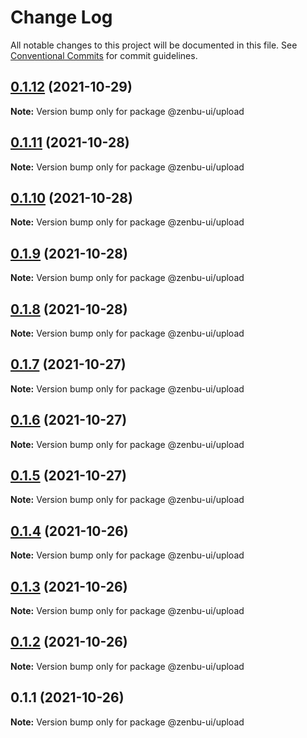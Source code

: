 # Change Log

All notable changes to this project will be documented in this file.
See [Conventional Commits](https://conventionalcommits.org) for commit guidelines.

## [0.1.12](https://github.com/KodepandaID/zenbu-ui/compare/@zenbu-ui/upload@0.1.11...@zenbu-ui/upload@0.1.12) (2021-10-29)

**Note:** Version bump only for package @zenbu-ui/upload





## [0.1.11](https://github.com/KodepandaID/zenbu-ui/compare/@zenbu-ui/upload@0.1.10...@zenbu-ui/upload@0.1.11) (2021-10-28)

**Note:** Version bump only for package @zenbu-ui/upload





## [0.1.10](https://github.com/KodepandaID/zenbu-ui/compare/@zenbu-ui/upload@0.1.9...@zenbu-ui/upload@0.1.10) (2021-10-28)

**Note:** Version bump only for package @zenbu-ui/upload





## [0.1.9](https://github.com/KodepandaID/zenbu-ui/compare/@zenbu-ui/upload@0.1.8...@zenbu-ui/upload@0.1.9) (2021-10-28)

**Note:** Version bump only for package @zenbu-ui/upload





## [0.1.8](https://github.com/KodepandaID/zenbu-ui/compare/@zenbu-ui/upload@0.1.7...@zenbu-ui/upload@0.1.8) (2021-10-28)

**Note:** Version bump only for package @zenbu-ui/upload





## [0.1.7](https://github.com/KodepandaID/zenbu-ui/compare/@zenbu-ui/upload@0.1.6...@zenbu-ui/upload@0.1.7) (2021-10-27)

**Note:** Version bump only for package @zenbu-ui/upload





## [0.1.6](https://github.com/KodepandaID/zenbu-ui/compare/@zenbu-ui/upload@0.1.5...@zenbu-ui/upload@0.1.6) (2021-10-27)

**Note:** Version bump only for package @zenbu-ui/upload





## [0.1.5](https://github.com/KodepandaID/zenbu-ui/compare/@zenbu-ui/upload@0.1.4...@zenbu-ui/upload@0.1.5) (2021-10-27)

**Note:** Version bump only for package @zenbu-ui/upload





## [0.1.4](https://github.com/KodepandaID/zenbu-ui/compare/@zenbu-ui/upload@0.1.3...@zenbu-ui/upload@0.1.4) (2021-10-26)

**Note:** Version bump only for package @zenbu-ui/upload





## [0.1.3](https://github.com/KodepandaID/zenbu-ui/compare/@zenbu-ui/upload@0.1.2...@zenbu-ui/upload@0.1.3) (2021-10-26)

**Note:** Version bump only for package @zenbu-ui/upload





## [0.1.2](https://github.com/KodepandaID/zenbu-ui/compare/@zenbu-ui/upload@0.1.1...@zenbu-ui/upload@0.1.2) (2021-10-26)

**Note:** Version bump only for package @zenbu-ui/upload





## 0.1.1 (2021-10-26)

**Note:** Version bump only for package @zenbu-ui/upload
